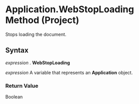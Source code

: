 
# Application.WebStopLoading Method (Project)

Stops loading the document.


## Syntax

 _expression_ . **WebStopLoading**

 _expression_ A variable that represents an **Application** object.


### Return Value

Boolean

